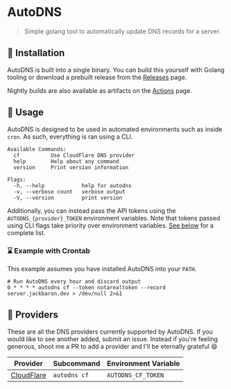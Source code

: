 # AutoDNS
> Simple golang tool to automatically update DNS records for a server.

## 💾 Installation
AutoDNS is built into a single binary. You can build this yourself with Golang tooling or download a prebuilt release from the [Releases](https://github.com/lolPants/autodns/releases) page.

Nightly builds are also available as artifacts on the [Actions](https://github.com/lolPants/autodns/actions?query=workflow%3A%22Golang+Build%22) page.

## 🚀 Usage
AutoDNS is designed to be used in automated environments such as inside `cron`. As such, everything is ran using a CLI.
```
Available Commands:
  cf          Use CloudFlare DNS provider
  help        Help about any command     
  version     Print version information

Flags:
  -h, --help            help for autodns
  -v, --verbose count   verbose output
  -V, --version         print version
```

Additionally, you can instead pass the API tokens using the `AUTODNS_{provider}_TOKEN` environment variables. Note that tokens passed using CLI flags take priority over environment variables. [See below](#-providers) for a complete list.

### ⌛ Example with Crontab
This example assumes you have installed AutoDNS into your `PATH`.
```cron
# Run AutoDNS every hour and discard output
0 * * * * autodns cf --token notarealtoken --record server.jackbaron.dev > /dev/null 2>&1
```

## 📡 Providers
These are all the DNS providers currently supported by AutoDNS. If you would like to see another added, submit an issue. Instead if you're feeling generous, shoot me a PR to add a provider and I'll be eternally grateful :smile:

| Provider | Subcommand | Environment Variable |
| - | - | - |
| [CloudFlare](http://cloudflare.com/) | `autodns cf` | `AUTODNS_CF_TOKEN` |
